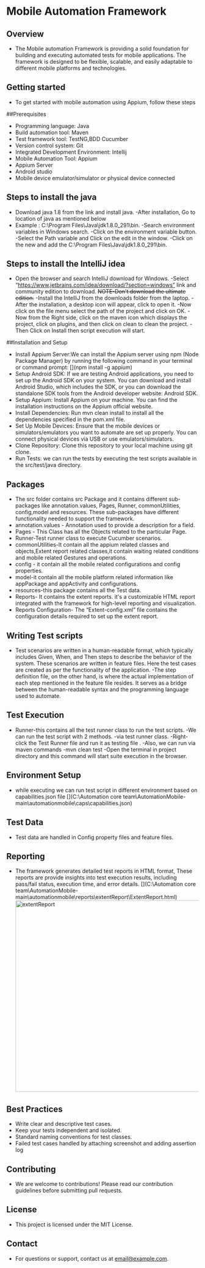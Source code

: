 # Mobile Automation Framework

## Overview
* The Mobile automation Framework is providing a solid foundation for building and executing automated tests for mobile applications. The framework is designed to be flexible, scalable, and easily adaptable to different mobile platforms and technologies.

## Getting started  

* To get started with mobile automation using Appium, follow these steps

##Prerequisites
* Programming language: Java
* Build automation tool: Maven
* Test framework tool: TestNG,BDD Cucumber
* Version control system: Git
* Integrated Development Environment: Intellij
* Mobile Automation Tool:  Appium
* Appium Server
* Android studio
* Mobile device emulator/simulator or physical device connected

##   Steps to install the java
* Download java 1.8 from the link and install java.
  -After installation, Go to location of java as mentioned below
* Example : C:\Program Files\Java\jdk1.8.0_291\bin.
  -Search environment variables in Windows search.
  -Click on the environment variable button.
  -Select the Path variable and Click on the edit in the window.
  -Click on the new and add the  C:\Program Files\Java\jdk1.8.0_291\bin.

##   Steps to install the IntelliJ idea
* Open the browser and search IntelliJ download for Windows.
  -Select “https://www.jetbrains.com/idea/download/?section=windows” link and community edition to download.
  ~~NOTE-Don't download the ultimate edition.~~
  -Install the IntelliJ from the downloads folder from the laptop.
  -After the installation, a desktop icon will appear, click to open it.
  -Now click on the file menu select the path of the project and click on OK.
  -Now from the Right side, click on the maven icon which displays the project, click on plugins, and then click on clean to clean the project.
  -Then Click on Install then script execution will start.

##Installation and Setup
* Install Appium Server:We can install the Appium server using npm (Node Package Manager) by running the following command in your terminal or command prompt:
[](npm install -g appium)
* Setup Android SDK: If we are testing Android applications, you need to set up the Android SDK on your system. You can download and install Android Studio, which includes the SDK, or you can download the standalone SDK tools from the Android developer website: Android SDK.
* Setup Appium: Install Appium on your machine. You can find the installation instructions on the Appium official website.
  [](https://appium.io/docs/en/latest/)
* Install Dependencies: Run mvn clean install to install all the dependencies specified in the pom.xml file.
* Set Up Mobile Devices: Ensure that the mobile devices or simulators/emulators you want to automate are set up properly. You can connect physical devices via USB or use emulators/simulators.
* Clone Repository: Clone this repository to your local machine using git clone.
* Run Tests: we can run the tests by executing the test scripts available in the src/test/java directory.

## Packages
* The src folder contains src Package and it contains different sub-packages like annotation.values, Pages, Runner, commonUtilities, config,model  and resources. These sub-packages have different functionality needed to support the framework.
* annotation.values - Annotation used to provide a description for a field.
* Pages -  This Class has all the Objects related to the particular Page.
* Runner-Test runner class to execute Cucumber scenarios.
* commonUtilities-It contain all the appium related classes and objects,Extent report related classes,it contain waiting related conditions and mobile related Gestures and operations.
* config - it contain all the mobile related configurations and config properties.
* model-it contain all the mobile platform related information like appPackage and appActivity and configurations.
* resources-this package contains all the Test data.
* Reports- It contains the extent reports. it's a customizable HTML report integrated with the framework for high-level reporting and visualization.
* Reports Configuration- The “Extent-config.xml” file contains the configuration details required to set up the extent report.

## Writing Test scripts
* Test scenarios are written in a human-readable format, which typically includes Given, When, and Then steps to describe the behavior of the system. These scenarios are written in feature files. Here the test cases are created as per the functionality of the application.
  -The step definition file, on the other hand, is where the actual implementation of each step mentioned in the feature file resides. It serves as a bridge between the human-readable syntax and the programming language used to automate.

## Test Execution
* Runner-this contains all the test runner class to run the test scripts.
  -We can run the test script with 2 methods.
  -via test runner class.
  -Right-click the Test Runner file and run it as testing file .
  -Also, we can run via maven commands
  -mvn clean test
  -Open the terminal in project directory and this command will start suite execution in the browser.

## Environment Setup
* while executing we can run test script in different environment based on capabilities.json file
  [](C:\Automation core  team\AutomationMobile-main\automationmobile\caps\capabilities.json)

## Test Data
* Test data are handled in Config property files and feature files.

## Reporting
* The framework generates detailed test reports in HTML format, These reports are  provide insights into test execution results, including pass/fail status, execution time, and error details.
  [](C:\Automation core  team\AutomationMobile-main\automationmobile\reports\extentReport\ExtentReport.html)
  <img src="C:\Automation core  team\AutomationMobile-main\automationmobile\src\main\resources\ExtentMobile.png" title="extentReport" width="500"/>

## Best Practices
* Write clear and descriptive test cases.
* Keep your tests independent and isolated.
* Standard naming conventions for test classes.
* Failed test cases handled by attaching screenshot and adding assertion log

## Contributing
* We are welcome to contributions! Please read our contribution guidelines before submitting pull requests.

## License
* This project is licensed under the MIT License.

## Contact
* For questions or support, contact us at email@example.com.